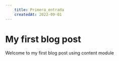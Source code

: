 ```yaml
---
    title: Primera_entrada
    createdAt: 2022-09-01
---
```


# My first blog post

Welcome to my first blog post using content module